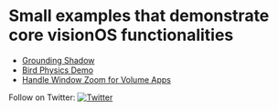# Small examples that demonstrate core visionOS functionalities
* [Grounding Shadow](https://github.com/tracyhenry/visionOS_explorations/tree/main/GroundingShadow)
* [Bird Physics Demo](https://github.com/tracyhenry/visionOS_explorations/tree/main/BirdDemo)
* [Handle Window Zoom for Volume Apps](https://github.com/tracyhenry/visionOS_explorations/tree/main/VolumeDisplayZoomLevel)

Follow on Twitter:  [![Twitter](https://img.shields.io/twitter/url/https/twitter.com/tracy__henry.svg?style=social&label=Follow%20%40tracy__henry)](https://twitter.com/tracy__henry)
